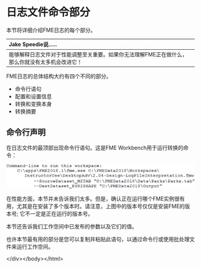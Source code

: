 # 日志文件命令部分

本节将详细介绍FME日志的每个部分。

|  Jake Speedie说...... |
| :--- |
|  能够解释日志文件对于性能调整至关重要。如果你无法理解FME正在做什么，那么你就没有太多机会改进它！ |

FME日志的总体结构大约有四个不同的部分。

* 命令行语句
* 配置和设置信息
* 转换和变换本身
* 转换摘要

## 命令行声明

在日志文件的最顶部出现命令行语句。这是FME Workbench用于运行转换的命令：

[![](../../.gitbook/assets/img2.003.logcommandlinesection.png)](https://github.com/safesoftware/FMETraining/blob/Desktop-Advanced-2018/DesktopAdvanced2WorkspaceDesign/Images/Img2.003.LogCommandLineSection.png)

在性能方面，本节并未告诉我们太多。但是，确认正在运行哪个FME实例很有用，尤其是在安装了多个版本时。请注意，上图中的版本号仅仅是安装FME的版本号; 它不一定是正在运行的版本号。

本节还告诉我们工作空间中已发布的参数以及它们的值。

也许本节最有用的部分是您可以复制并粘贴此语句，以通过命令行或使用批处理文件来运行工作空间。

&lt;/div&gt;&lt;/body&gt;&lt;/html&gt;

